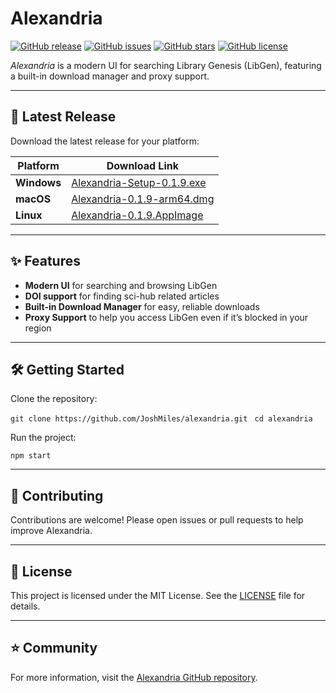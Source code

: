 # Alexandria

[![GitHub release](https://img.shields.io/github/v/release/JoshMiles/alexandria?include_prereleases&style=flat&label=latest%20release)](https://github.com/JoshMiles/alexandria/releases/latest)
[![GitHub issues](https://img.shields.io/github/issues/JoshMiles/alexandria?style=flat)](https://github.com/JoshMiles/alexandria/issues)
[![GitHub stars](https://img.shields.io/github/stars/JoshMiles/alexandria?style=flat)](https://github.com/JoshMiles/alexandria/stargazers)
[![GitHub license](https://img.shields.io/github/license/JoshMiles/alexandria?style=flat)](https://github.com/JoshMiles/alexandria/blob/main/LICENSE)

_Alexandria_ is a modern UI for searching Library Genesis (LibGen), featuring a built-in download manager and proxy support.

---

## 🚀 Latest Release

Download the latest release for your platform:

| Platform | Download Link |
|----------|---------------|
| **Windows** | [Alexandria-Setup-0.1.9.exe](https://github.com/JoshMiles/alexandria/releases/download/v0.1.9/Alexandria-Setup-0.1.9.exe) |
| **macOS**   | [Alexandria-0.1.9-arm64.dmg](https://github.com/JoshMiles/alexandria/releases/download/v0.1.9/Alexandria-0.1.9-arm64.dmg) |
| **Linux**   | [Alexandria-0.1.9.AppImage](https://github.com/JoshMiles/alexandria/releases/download/v0.1.9/Alexandria-0.1.9.AppImage) |
---

## ✨ Features

- **Modern UI** for searching and browsing LibGen
- **DOI support** for finding sci-hub related articles
- **Built-in Download Manager** for easy, reliable downloads
- **Proxy Support** to help you access LibGen even if it’s blocked in your region

---

## 🛠️ Getting Started

Clone the repository:

```git clone https://github.com/JoshMiles/alexandria.git ```
```cd alexandria```

Run the project:

```npm start```


---

## 🤝 Contributing

Contributions are welcome! Please open issues or pull requests to help improve Alexandria.

---

## 📄 License

This project is licensed under the MIT License. See the [LICENSE](https://github.com/JoshMiles/alexandria/blob/main/LICENSE) file for details.

---

## ⭐️ Community

For more information, visit the [Alexandria GitHub repository](https://github.com/JoshMiles/alexandria).
